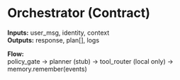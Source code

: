 # Orchestrator (Contract)

**Inputs:** user_msg, identity, context  
**Outputs:** response, plan[], logs  

**Flow:**  
policy_gate → planner (stub) → tool_router (local only) → memory.remember(events)